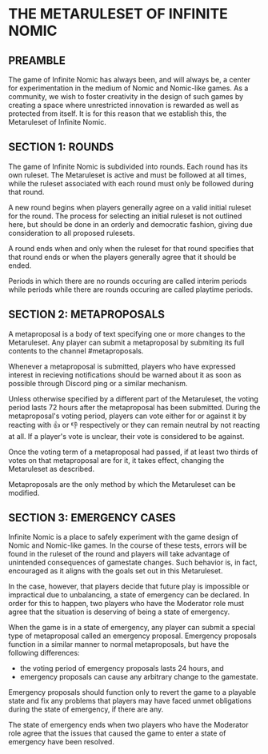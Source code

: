 # THE METARULESET OF INFINITE NOMIC

## PREAMBLE

The game of Infinite Nomic has always been, and will always be, a center
for experimentation in the medium of Nomic and Nomic-like games. As a
community, we wish to foster creativity in the design of such games by
creating a space where unrestricted innovation is rewarded as well as
protected from itself. It is for this reason that we establish this,
the Metaruleset of Infinite Nomic.


## SECTION 1: ROUNDS

The game of Infinite Nomic is subdivided into rounds. Each round has its
own ruleset. The Metaruleset is active and must be followed at all
times, while the ruleset associated with each round must only be
followed during that round.

A new round begins when players generally agree on a valid initial
ruleset for the round. The process for selecting an initial ruleset is
not outlined here, but should be done in an orderly and democratic
fashion, giving due consideration to all proposed rulesets.

A round ends when and only when the ruleset for that round specifies
that that round ends or when the players generally agree that it should
be ended.

Periods in which there are no rounds occuring are called interim periods
while periods while there are rounds occuring are called playtime
periods.


## SECTION 2: METAPROPOSALS

A metaproposal is a body of text specifying one or more changes to the
Metaruleset. Any player can submit a metaproposal by submiting its full
contents to the channel #metaproposals.

Whenever a metaproposal is submitted, players who have expressed
interest in recieving notifications should be warned about it as soon
as possible through Discord ping or a similar mechanism.

Unless otherwise specified by a different part of the Metaruleset, the
voting period lasts 72 hours after the metaproposal has been submitted.
During the metaproposal's voting period, players can vote either for or
against it by reacting with :+1: or :-1: respectively or they can remain
neutral by not reacting at all. If a player's vote is unclear, their
vote is considered to be against.

Once the voting term of a metaproposal had passed, if at least two
thirds of votes on that metaproposal are for it, it takes effect,
changing the Metaruleset as described.

Metaproposals are the only method by which the Metaruleset can be
modified.


## SECTION 3: EMERGENCY CASES

Infinite Nomic is a place to safely experiment with the game design of
Nomic and Nomic-like games. In the course of these tests, errors will be
found in the ruleset of the round and players will take advantage of
unintended consequences of gamestate changes. Such behavior is, in fact,
encouraged as it aligns with the goals set out in this Metaruleset.

In the case, however, that players decide that future play is impossible
or impractical due to unbalancing, a state of emergency can be declared.
In order for this to happen, two players who have the Moderator role
must agree that the situation is deserving of being a state of
emergency.

When the game is in a state of emergency, any player can submit a
special type of metaproposal called an emergency proposal. Emergency
proposals function in a similar manner to normal metaproposals, but have
the following differences:

- the voting period of emergency proposals lasts 24 hours, and
- emergency proposals can cause any arbitrary change to the gamestate.

Emergency proposals should function only to revert the game to a
playable state and fix any problems that players may have faced unmet
obligations during the state of emergency, if there are any.

The state of emergency ends when two players who have the Moderator role
agree that the issues that caused the game to enter a state of emergency
have been resolved.
